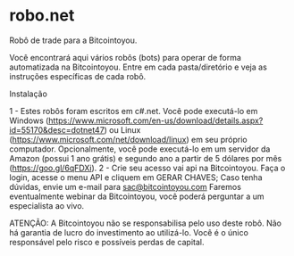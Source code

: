 # robo.net
Robô de trade para a Bitcointoyou.

Você encontrará aqui vários robôs (bots) para operar de forma automatizada na Bitcointoyou. Entre em cada pasta/diretório e veja as instruções específicas de cada robô.

Instalação

1 - Estes robôs foram escritos em c#.net. Você pode executá-lo em Windows (https://www.microsoft.com/en-us/download/details.aspx?id=55170&desc=dotnet47) ou Linux (https://www.microsoft.com/net/download/linux) em seu próprio computador.
Opcionalmente, você pode executá-lo em um servidor da Amazon (possui 1 ano grátis) e segundo ano a partir de 5 dólares por mês (https://goo.gl/6qFDXi).
2 - Crie seu acesso vai api na Bitcointoyou. Faça o login, acesse o menu API e cliquem em GERAR CHAVES;
Caso tenha dúvidas, envie um e-mail para sac@bitcointoyou.com
Faremos eventualmente webinar da Bitcointoyou, você poderá perguntar a um especialista ao vivo.

ATENÇÃO: A Bitcointoyou não se responsabilisa pelo uso deste robô. Não há garantia de lucro do investimento ao utilizá-lo. Você é o único responsável pelo risco e possíveis perdas de capital. 

